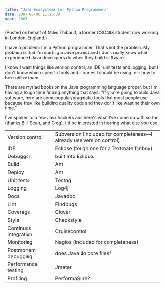 ```yaml
---
title: "Java Ecosystems for Python Programmers"
date: 2007-06-06 11:26:39
year: 2007
---
```

(Posted on behalf of Miles Thibault, a former CSC49X student now working in London, England.)

I have a problem: I'm a Python programmer.  That's not the problem. My problem is that I'm starting a Java project and I don't really know what experienced Java developers do when they build software.

I know I want things like version control, an IDE, unit tests and logging; but I don't know which specific tools and libraries I should be using, nor how to best utilize them.

There are myriad books on the Java programming language proper, but I'm having a tough time finding anything that says: "If you're going to build Java software, here are some popular/pragmatic tools that most people use because they like building quality code and they don't like wasting their own time."

I've spoken to a few Java hackers and here's what I've come up with so far (thanks Bill, Sean, and Greg).  I'd be interested in hearing what else <em>you</em> use.
<table>
<tr>
<td>Version control</td>
<td>Subversion (included for completeness—I already use version control)</td>
</tr>
<tr>
<td>IDE</td>
<td>Eclipse (tough one for a Textmate fanboy)</td>
</tr>
<tr>
<td>Debugger</td>
<td>built into Eclipse.</td>
</tr>
<tr>
<td>Build</td>
<td>Ant</td>
</tr>
<tr>
<td>Deploy</td>
<td>Ant</td>
</tr>
<tr>
<td>Unit tests</td>
<td>Testng</td>
</tr>
<tr>
<td>Logging</td>
<td>Log4j</td>
</tr>
<tr>
<td>Docs</td>
<td>Javadoc</td>
</tr>
<tr>
<td>Lint</td>
<td>Findbugs</td>
</tr>
<tr>
<td>Coverage</td>
<td>Clover</td>
</tr>
<tr>
<td>Style</td>
<td>Checkstyle</td>
</tr>
<tr>
<td>Continuos integration</td>
<td>Cruisecontrol</td>
</tr>
<tr>
<td>Monitoring</td>
<td>Nagios (included for completeness)</td>
</tr>
<tr>
<td>Postmortem debugging</td>
<td>does Java do core files?</td>
</tr>
<tr>
<td>Performance testing</td>
<td>Jmeter</td>
</tr>
<tr>
<td>Profiling</td>
<td>PerformaSure?</td>
</tr>
</table>
